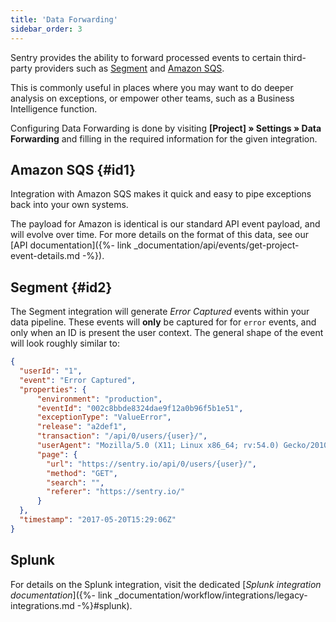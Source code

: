 ```yaml
---
title: 'Data Forwarding'
sidebar_order: 3
---
```


Sentry provides the ability to forward processed events to certain third-party providers such as [Segment](https://segment.com) and [Amazon SQS](https://aws.amazon.com/sqs/).

This is commonly useful in places where you may want to do deeper analysis on exceptions, or empower other teams, such as a Business Intelligence function.

Configuring Data Forwarding is done by visiting **[Project] » Settings » Data Forwarding** and filling in the required information for the given integration.

## Amazon SQS {#id1}

Integration with Amazon SQS makes it quick and easy to pipe exceptions back into your own systems.

The payload for Amazon is identical is our standard API event payload, and will evolve over time. For more details on the format of this data, see our [API documentation]({%- link _documentation/api/events/get-project-event-details.md -%}).

## Segment {#id2}

The Segment integration will generate _Error Captured_ events within your data pipeline. These events will **only** be captured for for `error` events, and only when an ID is present the user context. The general shape of the event will look roughly similar to:

```json
{
  "userId": "1",
  "event": "Error Captured",
  "properties": {
      "environment": "production",
      "eventId": "002c8bbde8324dae9f12a0b96f5b1e51",
      "exceptionType": "ValueError",
      "release": "a2def1",
      "transaction": "/api/0/users/{user}/",
      "userAgent": "Mozilla/5.0 (X11; Linux x86_64; rv:54.0) Gecko/20100101 Firefox/54.0",
      "page": {
        "url": "https://sentry.io/api/0/users/{user}/",
        "method": "GET",
        "search": "",
        "referer": "https://sentry.io/"
      }
  },
  "timestamp": "2017-05-20T15:29:06Z"
}
```

## Splunk

For details on the Splunk integration, visit the dedicated [_Splunk integration documentation_]({%- link _documentation/workflow/integrations/legacy-integrations.md -%}#splunk).

